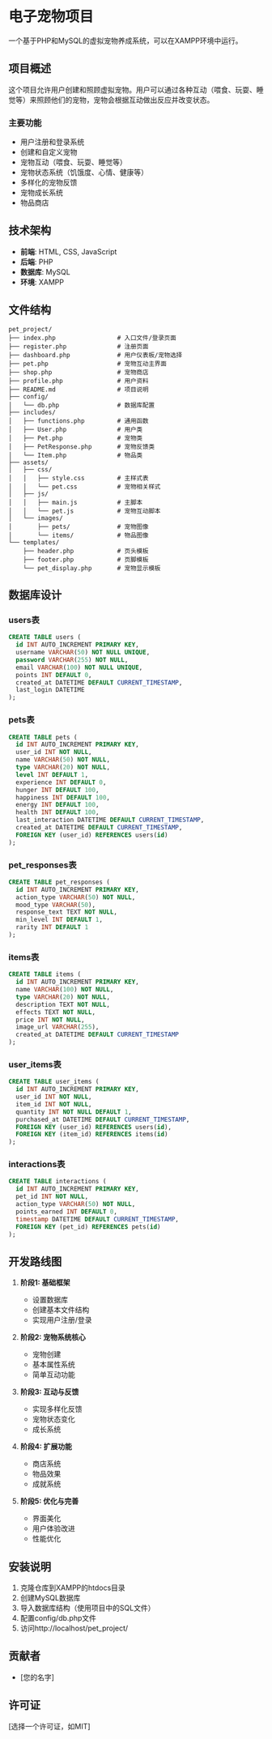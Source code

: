 # 电子宠物项目

一个基于PHP和MySQL的虚拟宠物养成系统，可以在XAMPP环境中运行。

## 项目概述

这个项目允许用户创建和照顾虚拟宠物。用户可以通过各种互动（喂食、玩耍、睡觉等）来照顾他们的宠物，宠物会根据互动做出反应并改变状态。

### 主要功能

- 用户注册和登录系统
- 创建和自定义宠物
- 宠物互动（喂食、玩耍、睡觉等）
- 宠物状态系统（饥饿度、心情、健康等）
- 多样化的宠物反馈
- 宠物成长系统
- 物品商店

## 技术架构

- **前端**: HTML, CSS, JavaScript
- **后端**: PHP
- **数据库**: MySQL
- **环境**: XAMPP

## 文件结构

```
pet_project/
├── index.php                 # 入口文件/登录页面
├── register.php              # 注册页面
├── dashboard.php             # 用户仪表板/宠物选择
├── pet.php                   # 宠物互动主界面
├── shop.php                  # 宠物商店
├── profile.php               # 用户资料
├── README.md                 # 项目说明
├── config/
│   └── db.php                # 数据库配置
├── includes/
│   ├── functions.php         # 通用函数
│   ├── User.php              # 用户类
│   ├── Pet.php               # 宠物类
│   ├── PetResponse.php       # 宠物反馈类
│   └── Item.php              # 物品类
├── assets/
│   ├── css/
│   │   ├── style.css         # 主样式表
│   │   └── pet.css           # 宠物相关样式
│   ├── js/
│   │   ├── main.js           # 主脚本
│   │   └── pet.js            # 宠物互动脚本
│   └── images/
│       ├── pets/             # 宠物图像
│       └── items/            # 物品图像
└── templates/
    ├── header.php            # 页头模板
    ├── footer.php            # 页脚模板
    └── pet_display.php       # 宠物显示模板
```

## 数据库设计

### users表
```sql
CREATE TABLE users (
  id INT AUTO_INCREMENT PRIMARY KEY,
  username VARCHAR(50) NOT NULL UNIQUE,
  password VARCHAR(255) NOT NULL,
  email VARCHAR(100) NOT NULL UNIQUE,
  points INT DEFAULT 0,
  created_at DATETIME DEFAULT CURRENT_TIMESTAMP,
  last_login DATETIME
);
```

### pets表
```sql
CREATE TABLE pets (
  id INT AUTO_INCREMENT PRIMARY KEY,
  user_id INT NOT NULL,
  name VARCHAR(50) NOT NULL,
  type VARCHAR(20) NOT NULL,
  level INT DEFAULT 1,
  experience INT DEFAULT 0,
  hunger INT DEFAULT 100,
  happiness INT DEFAULT 100,
  energy INT DEFAULT 100,
  health INT DEFAULT 100,
  last_interaction DATETIME DEFAULT CURRENT_TIMESTAMP,
  created_at DATETIME DEFAULT CURRENT_TIMESTAMP,
  FOREIGN KEY (user_id) REFERENCES users(id)
);
```

### pet_responses表
```sql
CREATE TABLE pet_responses (
  id INT AUTO_INCREMENT PRIMARY KEY,
  action_type VARCHAR(50) NOT NULL,
  mood_type VARCHAR(50),
  response_text TEXT NOT NULL,
  min_level INT DEFAULT 1,
  rarity INT DEFAULT 1
);
```

### items表
```sql
CREATE TABLE items (
  id INT AUTO_INCREMENT PRIMARY KEY,
  name VARCHAR(100) NOT NULL,
  type VARCHAR(20) NOT NULL,
  description TEXT NOT NULL,
  effects TEXT NOT NULL,
  price INT NOT NULL,
  image_url VARCHAR(255),
  created_at DATETIME DEFAULT CURRENT_TIMESTAMP
);
```

### user_items表
```sql
CREATE TABLE user_items (
  id INT AUTO_INCREMENT PRIMARY KEY,
  user_id INT NOT NULL,
  item_id INT NOT NULL,
  quantity INT NOT NULL DEFAULT 1,
  purchased_at DATETIME DEFAULT CURRENT_TIMESTAMP,
  FOREIGN KEY (user_id) REFERENCES users(id),
  FOREIGN KEY (item_id) REFERENCES items(id)
);
```

### interactions表
```sql
CREATE TABLE interactions (
  id INT AUTO_INCREMENT PRIMARY KEY,
  pet_id INT NOT NULL,
  action_type VARCHAR(50) NOT NULL,
  points_earned INT DEFAULT 0,
  timestamp DATETIME DEFAULT CURRENT_TIMESTAMP,
  FOREIGN KEY (pet_id) REFERENCES pets(id)
);
```

## 开发路线图

1. **阶段1: 基础框架**
   - 设置数据库
   - 创建基本文件结构
   - 实现用户注册/登录

2. **阶段2: 宠物系统核心**
   - 宠物创建
   - 基本属性系统
   - 简单互动功能

3. **阶段3: 互动与反馈**
   - 实现多样化反馈
   - 宠物状态变化
   - 成长系统

4. **阶段4: 扩展功能**
   - 商店系统
   - 物品效果
   - 成就系统

5. **阶段5: 优化与完善**
   - 界面美化
   - 用户体验改进
   - 性能优化

## 安装说明

1. 克隆仓库到XAMPP的htdocs目录
2. 创建MySQL数据库
3. 导入数据库结构（使用项目中的SQL文件）
4. 配置config/db.php文件
5. 访问http://localhost/pet_project/

## 贡献者

- [您的名字]

## 许可证

[选择一个许可证，如MIT]
